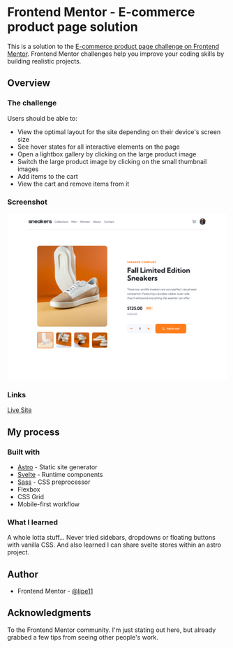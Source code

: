 # Frontend Mentor - E-commerce product page solution

This is a solution to the [E-commerce product page challenge on Frontend Mentor](https://www.frontendmentor.io/challenges/ecommerce-product-page-UPsZ9MJp6). Frontend Mentor challenges help you improve your coding skills by building realistic projects.

## Overview

### The challenge

Users should be able to:

- View the optimal layout for the site depending on their device's screen size
- See hover states for all interactive elements on the page
- Open a lightbox gallery by clicking on the large product image
- Switch the large product image by clicking on the small thumbnail images
- Add items to the cart
- View the cart and remove items from it

### Screenshot

![](./screenshot.png)

### Links

[Live Site](https://your-live-site-url.com)

## My process

### Built with

- [Astro](https://astro.build/) - Static site generator
- [Svelte](https://svelte.dev/) - Runtime components
- [Sass](https://sass-lang.com/) - CSS preprocessor
- Flexbox
- CSS Grid
- Mobile-first workflow

### What I learned

A whole lotta stuff... Never tried sidebars, dropdowns or floating buttons with vanilla CSS. And also learned I can share svelte stores within an astro project.

## Author

- Frontend Mentor - [@lipe11](https://www.frontendmentor.io/profile/lipe11)

## Acknowledgments

To the Frontend Mentor community. I'm just stating out here, but already grabbed a few tips from seeing other people's work.
